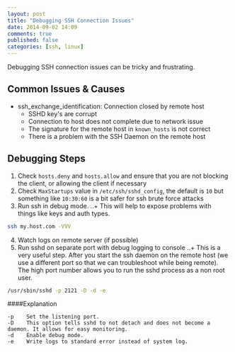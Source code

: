 ```yaml
---
layout: post
title: "Debugging SSH Connection Issues"
date: 2014-09-02 14:09
comments: true
published: false
categories: [ssh, linux]
---
```


Debugging SSH connection issues can be tricky and frustrating.

## Common Issues & Causes

+ ssh_exchange_identification: Connection closed by remote host
  + SSHD key's are corrupt
  + Connection to host does not complete due to network issue
  + The signature for the remote host in `known_hosts` is not correct
  + There is a problem with the SSH Daemon on the remote host

## Debugging Steps

1. Check `hosts.deny` and `hosts.allow` and ensure that you are not blocking the client, or allowing the client if necessary
2. Check `MaxStartups` value in `/etc/ssh/sshd_config`, the default is `10` but something like `10:30:60` is a bit safer for ssh brute force attacks
3. Run ssh in debug mode.
..+ This will help to expose problems with things like keys and auth types.

``` bash
ssh my.host.com -VVV
```

4. Watch logs on remote server (if possible)
5. Run sshd on separate port with debug logging to console
..+ This is a very useful step. After you start the ssh daemon on the remote host (we use a different port so that we can troubleshoot while being remote). The high port number allows you to run the sshd process as a non root user.
``` bash
/usr/sbin/sshd -p 2121 -D -d -e
```
####Explanation
```
-p    Set the listening port.
-D    This option tells sshd to not detach and does not become a daemon. It allows for easy monitoring.
-d    Enable debug mode.
-e    Write logs to standard error instead of system log.
```
